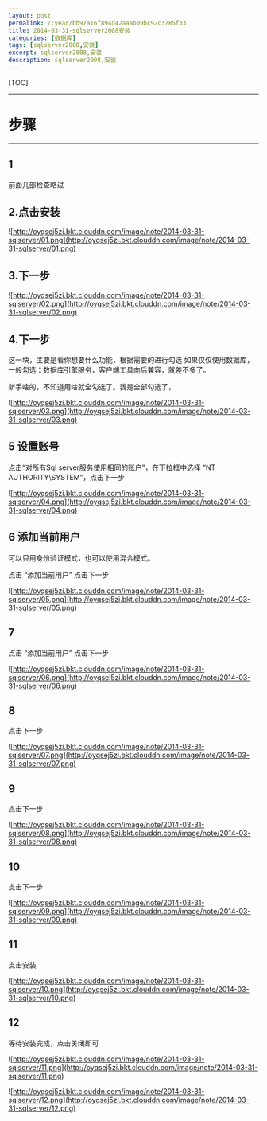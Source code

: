 ```yaml
---
layout: post
permalink: /:year/bb97a16f894d42aaab09bc92c3785f33
title: 2014-03-31-sqlserver2008安装
categories: [数据库]
tags: [sqlserver2008,安装]
excerpt: sqlserver2008,安装
description: sqlserver2008,安装
---
```



[TOC]

---
# 步骤 #

---
## 1 ##

前面几部检查略过

## 2.点击安装 ##

![http://oyqsej5zi.bkt.clouddn.com/image/note/2014-03-31-sqlserver/01.png](http://oyqsej5zi.bkt.clouddn.com/image/note/2014-03-31-sqlserver/01.png)



## 3.下一步 ##


![http://oyqsej5zi.bkt.clouddn.com/image/note/2014-03-31-sqlserver/02.png](http://oyqsej5zi.bkt.clouddn.com/image/note/2014-03-31-sqlserver/02.png)


## 4.下一步 ##
这一块，主要是看你想要什么功能，根据需要的进行勾选
如果仅仅使用数据库，一般勾选：数据库引擎服务，客户端工具向后兼容，就差不多了。

新手啥的，不知道用啥就全勾选了。我是全部勾选了，


![http://oyqsej5zi.bkt.clouddn.com/image/note/2014-03-31-sqlserver/03.png](http://oyqsej5zi.bkt.clouddn.com/image/note/2014-03-31-sqlserver/03.png)


## 5 设置账号 ##
点击“对所有Sql server服务使用相同的账户”，在下拉框中选择  “NT AUTHORITY\SYSTEM”，点击下一步


![http://oyqsej5zi.bkt.clouddn.com/image/note/2014-03-31-sqlserver/04.png](http://oyqsej5zi.bkt.clouddn.com/image/note/2014-03-31-sqlserver/04.png)

## 6 添加当前用户 ##
可以只用身份验证模式，也可以使用混合模式。

点击 “添加当前用户”  点击下一步


![http://oyqsej5zi.bkt.clouddn.com/image/note/2014-03-31-sqlserver/05.png](http://oyqsej5zi.bkt.clouddn.com/image/note/2014-03-31-sqlserver/05.png)


## 7 ##

点击 “添加当前用户”  点击下一步


![http://oyqsej5zi.bkt.clouddn.com/image/note/2014-03-31-sqlserver/06.png](http://oyqsej5zi.bkt.clouddn.com/image/note/2014-03-31-sqlserver/06.png)

## 8 ##
点击下一步


![http://oyqsej5zi.bkt.clouddn.com/image/note/2014-03-31-sqlserver/07.png](http://oyqsej5zi.bkt.clouddn.com/image/note/2014-03-31-sqlserver/07.png)


## 9 ##
点击下一步


![http://oyqsej5zi.bkt.clouddn.com/image/note/2014-03-31-sqlserver/08.png](http://oyqsej5zi.bkt.clouddn.com/image/note/2014-03-31-sqlserver/08.png)


## 10 ##
点击下一步


![http://oyqsej5zi.bkt.clouddn.com/image/note/2014-03-31-sqlserver/09.png](http://oyqsej5zi.bkt.clouddn.com/image/note/2014-03-31-sqlserver/09.png)


## 11 ##
点击安装


![http://oyqsej5zi.bkt.clouddn.com/image/note/2014-03-31-sqlserver/10.png](http://oyqsej5zi.bkt.clouddn.com/image/note/2014-03-31-sqlserver/10.png)


## 12 #
等待安装完成，点击关闭即可


![http://oyqsej5zi.bkt.clouddn.com/image/note/2014-03-31-sqlserver/11.png](http://oyqsej5zi.bkt.clouddn.com/image/note/2014-03-31-sqlserver/11.png)


![http://oyqsej5zi.bkt.clouddn.com/image/note/2014-03-31-sqlserver/12.png](http://oyqsej5zi.bkt.clouddn.com/image/note/2014-03-31-sqlserver/12.png)




